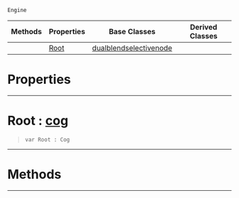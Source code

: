  `Engine`

|Methods|Properties|Base Classes|Derived Classes|
|---|---|---|---|
| |[ Root](https://github.com/zeroengineteam/ZeroDocs/blob/master/code_reference/class_reference/selectivenode.markdown#root-zero-engine-documen)|[dualblendselectivenode](https://github.com/zeroengineteam/ZeroDocs/blob/master/code_reference/class_reference/dualblendselectivenode.markdown)| |


 #  Properties


---  
 #  Root : [cog](https://github.com/zeroengineteam/ZeroDocs/blob/master/code_reference/class_reference/cog.markdown)

> 
> ``` lang=cpp, name=Nada
> var Root : Cog


---  
 #  Methods


---  
 

 